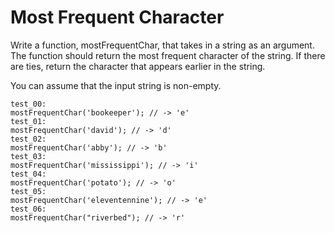# Most Frequent Character

Write a function, mostFrequentChar, that takes in a string as an argument. The function should return the most frequent character of the string. If there are ties, return the character that appears earlier in the string.

You can assume that the input string is non-empty.

```
test_00:
mostFrequentChar('bookeeper'); // -> 'e'
test_01:
mostFrequentChar('david'); // -> 'd'
test_02:
mostFrequentChar('abby'); // -> 'b'
test_03:
mostFrequentChar('mississippi'); // -> 'i'
test_04:
mostFrequentChar('potato'); // -> 'o'
test_05:
mostFrequentChar('eleventennine'); // -> 'e'
test_06:
mostFrequentChar("riverbed"); // -> 'r'
```
